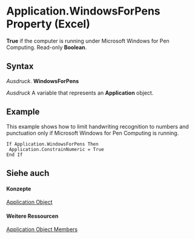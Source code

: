 
# Application.WindowsForPens Property (Excel)

 **True** if the computer is running under Microsoft Windows for Pen Computing. Read-only **Boolean**.


## Syntax

 _Ausdruck_. **WindowsForPens**

 _Ausdruck_ A variable that represents an **Application** object.


## Example

This example shows how to limit handwriting recognition to numbers and punctuation only if Microsoft Windows for Pen Computing is running.


```
If Application.WindowsForPens Then 
 Application.ConstrainNumeric = True 
End If
```


## Siehe auch


#### Konzepte


[Application Object](19b73597-5cf9-4f56-8227-b5211f657f6f.md)
#### Weitere Ressourcen


[Application Object Members](http://msdn.microsoft.com/library/4cb9ca42-8d07-cc9c-2d80-4eb9a5921e1e%28Office.15%29.aspx)